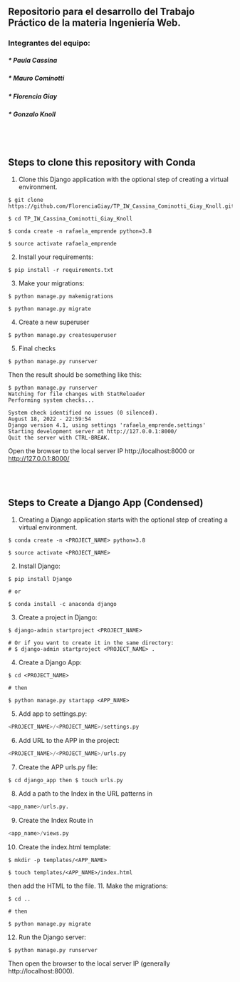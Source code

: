 ## Repositorio para el desarrollo del Trabajo Práctico de la materia Ingeniería Web.
### Integrantes del equipo:
##### * Paula Cassina
##### * Mauro Cominotti
##### * Florencia Giay
##### * Gonzalo Knoll

<br />
<br />

## Steps to clone this repository with Conda
1. Clone this Django application with the optional step of creating a virtual environment.
```console
$ git clone https://github.com/FlorenciaGiay/TP_IW_Cassina_Cominotti_Giay_Knoll.git

$ cd TP_IW_Cassina_Cominotti_Giay_Knoll

$ conda create -n rafaela_emprende python=3.8

$ source activate rafaela_emprende
```
2. Install your requirements:
```console
$ pip install -r requirements.txt
```
3. Make your migrations:
```console
$ python manage.py makemigrations

$ python manage.py migrate
```
4. Create a new superuser
```console
$ python manage.py createsuperuser
```
5. Final checks
```console 
$ python manage.py runserver
```
Then the result should be something like this: 
```console 
$ python manage.py runserver
Watching for file changes with StatReloader
Performing system checks...

System check identified no issues (0 silenced).
August 18, 2022 - 22:59:54
Django version 4.1, using settings 'rafaela_emprende.settings'
Starting development server at http://127.0.0.1:8000/
Quit the server with CTRL-BREAK.
```

Open the browser to the local server IP  http://localhost:8000 or http://127.0.0.1:8000/


<br />
<br />

## Steps to Create a Django App (Condensed)
1. Creating a Django application starts with the optional step of creating a virtual environment.
```console
$ conda create -n <PROJECT_NAME> python=3.8

$ source activate <PROJECT_NAME>
```
2. Install Django: 
```console
$ pip install Django

# or

$ conda install -c anaconda django
```
3. Create a project in Django: 
```console
$ django-admin startproject <PROJECT_NAME>

# Or if you want to create it in the same directory:
# $ django-admin startproject <PROJECT_NAME> .
```
4. Create a Django App: 
```console
$ cd <PROJECT_NAME> 

# then

$ python manage.py startapp <APP_NAME>
```

5. Add app to settings.py: 
```python 
<PROJECT_NAME>/<PROJECT_NAME>/settings.py
```
6. Add URL to the APP in the project: 
```python 
<PROJECT_NAME>/<PROJECT_NAME>/urls.py
```
7. Create the APP urls.py file: 
```console
$ cd django_app then $ touch urls.py
```
8. Add a path to the Index in the URL patterns in 
```python 
<app_name>/urls.py.
```
9. Create the Index Route in 
```python 
<app_name>/views.py
```
10. Create the index.html template: 
```console
$ mkdir -p templates/<APP_NAME> 
```
```console
$ touch templates/<APP_NAME>/index.html
```
then add the HTML to the file.
11. Make the migrations: 
```console
$ cd .. 

# then

$ python manage.py migrate
```
12. Run the Django server: 
```console
$ python manage.py runserver 
```
Then open the browser to the local server IP (generally http://localhost:8000).
